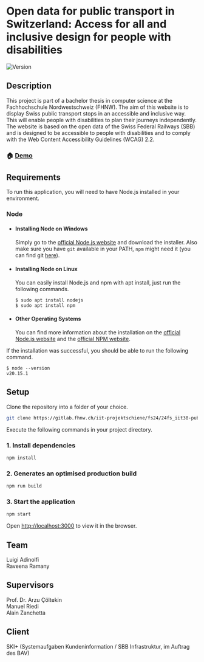 # Open data for public transport in Switzerland: Access for all and inclusive design for people with disabilities

![Version](https://img.shields.io/badge/version-0.1.0-blue.svg?cacheSeconds=2592000)

## Description
This project is part of a bachelor thesis in computer science at the Fachhochschule Nordwestschweiz (FHNW). 
The aim of this website is to display Swiss public transport stops in an accessible and inclusive way. 
This will enable people with disabilities to plan their journeys independently. The website is based on the open data of the Swiss Federal Railways (SBB) and is designed to be accessible to people with disabilities and to comply with the Web Content Accessibility Guidelines (WCAG) 2.2.

### 🏠 [Demo](https://accessibility-public-transport.vercel.app/)


## Requirements

To run this application, you will need to have Node.js installed in your environment.

### Node
- #### Installing Node on Windows

  Simply go to the [official Node.js website](https://nodejs.org/) and download the installer.
  Also make sure you have `git` available in your PATH, `npm` might need it (you can find git [here](https://git-scm.com/)).

- #### Installing Node on Linux

  You can easily install Node.js and npm with apt install, just run the following commands.

      $ sudo apt install nodejs
      $ sudo apt install npm

- #### Other Operating Systems
  You can find more information about the installation on the [official Node.js website](https://nodejs.org/) and the [official NPM website](https://npmjs.org/).

If the installation was successful, you should be able to run the following command.

    $ node --version
    v20.15.1

## Setup

Clone the repository into a folder of your choice.
```sh
git clone https://gitlab.fhnw.ch/iit-projektschiene/fs24/24fs_iit38-public-transport-in-switzerland_access-for-all-and-inclusive-design-for-people-with-disabilities.git
```

Execute the following commands in your project directory.

### 1. Install dependencies

```sh
npm install
```

### 2. Generates an optimised production build

```sh
npm run build
```

### 3. Start the application

```sh
npm start
```

Open [http://localhost:3000](http://localhost:3000) to view it in the browser.


## Team

Luigi Adinolfi<br>
Raveena Ramany


## Supervisors
Prof. Dr. Arzu Çöltekin<br>
Manuel Riedi<br>
Alain Zanchetta

## Client
SKI+ (Systemaufgaben Kundeninformation / SBB Infrastruktur, im Auftrag des BAV)
